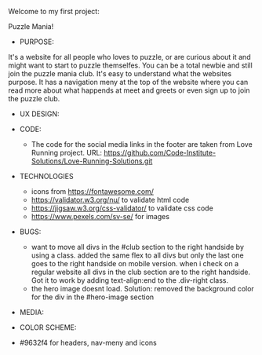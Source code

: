 Welcome to my first project:

Puzzle Mania!

* PURPOSE:

It's a website for all people who loves to puzzle, or are curious about it and might want to start to puzzle themselfes. 
You can be a total newbie and still join the puzzle mania club. It's easy to understand what the websites purpose. It has a navigation meny at the top of the website where you can read more about what happends at meet and greets or even sign up to join the puzzle club.  

* UX DESIGN:


* CODE:
  * The code for the social media links in the footer are taken from Love Running project. URL: https://github.com/Code-Institute-Solutions/Love-Running-Solutions.git


* TECHNOLOGIES
  * icons from <https://fontawesome.com/>
  * https://validator.w3.org/nu/ to validate html code
  * https://jigsaw.w3.org/css-validator/ to validate css code
  * https://www.pexels.com/sv-se/ for images

* BUGS:
  - want to move all divs in the #club section to the right handside by using a class. added the same flex to all divs but only the last one goes to the right handside on mobile version. when i check on a regular website all divs in the club section are to the right handside. 
  Got it to work by adding text-align:end to the .div-right class.
  - the hero image doesnt load. Solution: removed the background color for the div in the #hero-image section


* MEDIA: 


* COLOR SCHEME:

* #9632f4 for headers, nav-meny and icons
